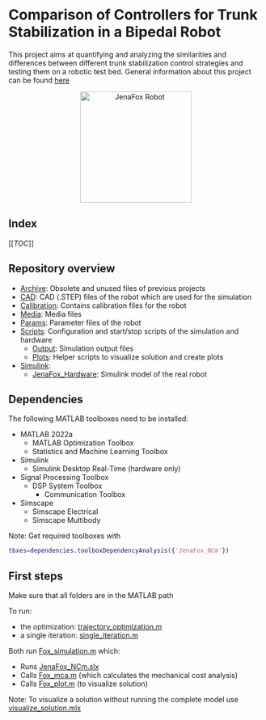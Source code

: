 # Comparison of Controllers for Trunk Stabilization in a Bipedal Robot

This project aims at quantifying and analyzing the similarities and differences between different trunk stabilization control strategies and testing them on a robotic test bed. General information about this project can be found [here](https://codeberg.org/fesch/masters-thesis)

<div align="center">
  <img src="https://codeberg.org/fesch/master-thesis/raw/branch/main/LaTeX/Thesis/figures/jenafox/jenafox-wireframe-transparent-blue.png" width="220" alt="JenaFox Robot" />
</div>

## Index

[[_TOC_]]

## Repository overview

- [Archive](/Archive/): Obsolete and unused files of previous projects
- [CAD](/CAD/): CAD (.STEP) files of the robot which are used for the simulation
- [Calibration](/Calibration/): Contains calibration files for the robot
- [Media](/Media/): Media files
- [Params](/Params/): Parameter files of the robot
- [Scripts](/Scripts/): Configuration and start/stop scripts of the simulation and hardware
  - [Output](/Scripts/Output/): Simulation output files
  - [Plots](/Scripts/Plots/): Helper scripts to visualize solution and create plots
- [Simulink](/Simulink/):
  - [JenaFox_Hardware](/Simulink/JenaFox_Hardware/): Simulink model of the real robot

## Dependencies

The following MATLAB toolboxes need to be installed:

- MATLAB 2022a
  - MATLAB Optimization Toolbox
  - Statistics and Machine Learning Toolbox
- Simulink
  - Simulink Desktop Real-Time (hardware only)
- Signal Processing Toolbox
  - DSP System Toolbox
    - Communication Toolbox
- Simscape
  - Simscape Electrical
  - Simscape Multibody

>>>
Note: Get required toolboxes with

```matlab
tbxes=dependencies.toolboxDependencyAnalysis({'JenaFox_NCm'})
```

>>>

## First steps

Make sure that all folders are in the MATLAB path

To run:

- the optimization: [trajectory_optimization.m](/Scripts/trajectory_optimization.m)
- a single iteration: [single_iteration.m](/Scripts/single_iteration.m)

Both run [Fox_simulation.m](/Scripts/Fox_simulation.m) which:

- Runs [JenaFox_NCm.slx](/Simulink/JenaFox_NCm.slx)
- Calls [Fox_mca.m](/Scripts/Fox_mca.m) (which calculates the mechanical cost analysis)
- Calls [Fox_plot.m](/Scripts/Fox_plot.m) (to visualize solution)

>>>
Note: To visualize a solution without running the complete model use [visualize_solution.mlx](/Scripts/visualize_solution.mlx)
>>>
